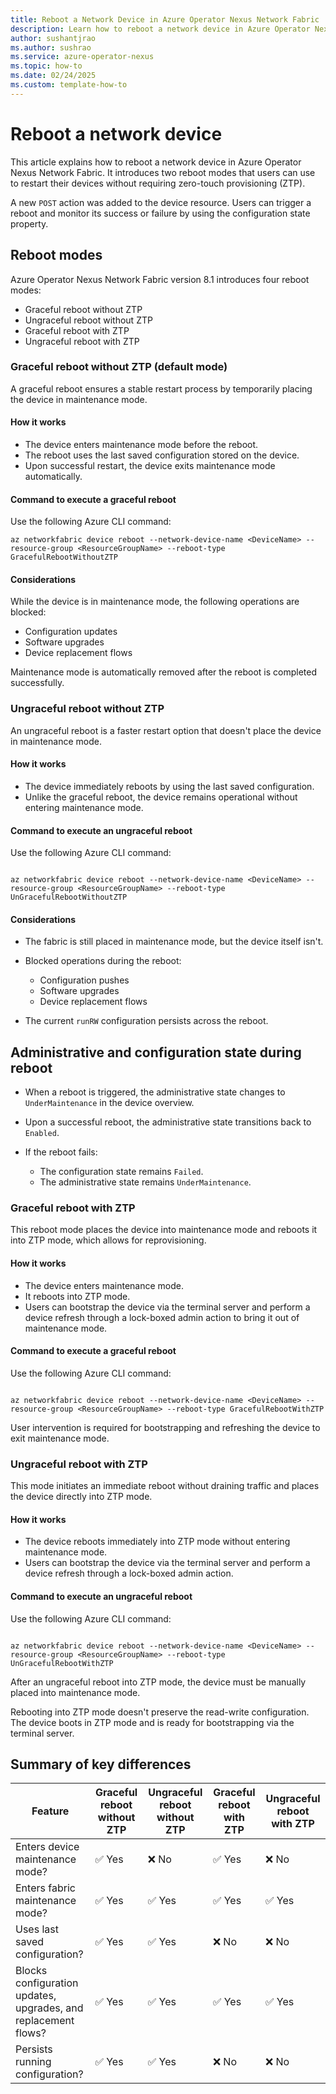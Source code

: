```yaml
---
title: Reboot a Network Device in Azure Operator Nexus Network Fabric
description: Learn how to reboot a network device in Azure Operator Nexus Network Fabric by using graceful and ungraceful reboot methods.
author: sushantjrao
ms.author: sushrao
ms.service: azure-operator-nexus
ms.topic: how-to
ms.date: 02/24/2025
ms.custom: template-how-to
---
```


# Reboot a network device

This article explains how to reboot a network device in Azure Operator Nexus Network Fabric. It introduces two reboot modes that users can use to restart their devices without requiring zero-touch provisioning (ZTP).

A new `POST` action was added to the device resource. Users can trigger a reboot and monitor its success or failure by using the configuration state property.

## Reboot modes

Azure Operator Nexus Network Fabric version 8.1 introduces four reboot modes:

- Graceful reboot without ZTP
- Ungraceful reboot without ZTP
- Graceful reboot with ZTP
- Ungraceful reboot with ZTP

### Graceful reboot without ZTP (default mode)

A graceful reboot ensures a stable restart process by temporarily placing the device in maintenance mode.

#### How it works

- The device enters maintenance mode before the reboot.
- The reboot uses the last saved configuration stored on the device.
- Upon successful restart, the device exits maintenance mode automatically.

#### Command to execute a graceful reboot

Use the following Azure CLI command:

```Azure CLI
az networkfabric device reboot --network-device-name <DeviceName> --resource-group <ResourceGroupName> --reboot-type GracefulRebootWithoutZTP
```

#### Considerations

While the device is in maintenance mode, the following operations are blocked:

- Configuration updates
- Software upgrades
- Device replacement flows

Maintenance mode is automatically removed after the reboot is completed successfully.

### Ungraceful reboot without ZTP

An ungraceful reboot is a faster restart option that doesn't place the device in maintenance mode.

#### How it works

- The device immediately reboots by using the last saved configuration.
- Unlike the graceful reboot, the device remains operational without entering maintenance mode.

#### Command to execute an ungraceful reboot

Use the following Azure CLI command:

```Azure CLI

az networkfabric device reboot --network-device-name <DeviceName> --resource-group <ResourceGroupName> --reboot-type UnGracefulRebootWithoutZTP

```

#### Considerations

- The fabric is still placed in maintenance mode, but the device itself isn't.
- Blocked operations during the reboot:

  - Configuration pushes
  - Software upgrades
  - Device replacement flows

- The current `runRW` configuration persists across the reboot.

## Administrative and configuration state during reboot

- When a reboot is triggered, the administrative state changes to `UnderMaintenance` in the device overview.
- Upon a successful reboot, the administrative state transitions back to `Enabled`.
- If the reboot fails:

  - The configuration state remains `Failed`.
  - The administrative state remains `UnderMaintenance`.

### Graceful reboot with ZTP

This reboot mode places the device into maintenance mode and reboots it into ZTP mode, which allows for reprovisioning.

#### How it works

- The device enters maintenance mode.
- It reboots into ZTP mode.
- Users can bootstrap the device via the terminal server and perform a device refresh through a lock-boxed admin action to bring it out of maintenance mode.

#### Command to execute a graceful reboot

Use the following Azure CLI command:

```Azure CLI

az networkfabric device reboot --network-device-name <DeviceName> --resource-group <ResourceGroupName> --reboot-type GracefulRebootWithZTP 

```

User intervention is required for bootstrapping and refreshing the device to exit maintenance mode.

### Ungraceful reboot with ZTP

This mode initiates an immediate reboot without draining traffic and places the device directly into ZTP mode.

#### How it works

- The device reboots immediately into ZTP mode without entering maintenance mode.
- Users can bootstrap the device via the terminal server and perform a device refresh through a lock-boxed admin action.

#### Command to execute an ungraceful reboot

Use the following Azure CLI command:

```Azure CLI

az networkfabric device reboot --network-device-name <DeviceName> --resource-group <ResourceGroupName> --reboot-type UnGracefulRebootWithZTP 

```

After an ungraceful reboot into ZTP mode, the device must be manually placed into maintenance mode.

Rebooting into ZTP mode doesn't preserve the read-write configuration. The device boots in ZTP mode and is ready for bootstrapping via the terminal server.

## Summary of key differences

| Feature | Graceful reboot without ZTP | Ungraceful reboot without ZTP | Graceful reboot with ZTP | Ungraceful reboot with ZTP |
|---------|----------------------------|------------------------------|--------------------------|----------------------------|
| Enters device maintenance mode? | ✅ Yes | ❌ No | ✅ Yes | ❌ No |
| Enters fabric maintenance mode? | ✅ Yes | ✅ Yes | ✅ Yes | ✅ Yes |
| Uses last saved configuration? | ✅ Yes | ✅ Yes | ❌ No | ❌ No |
| Blocks configuration updates, upgrades, and replacement flows? | ✅ Yes | ✅ Yes | ✅ Yes | ✅ Yes |
| Persists running configuration? | ✅ Yes | ✅ Yes | ❌ No | ❌ No |
